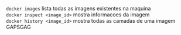 `docker images` lista todas as imagens existentes na maquina  
`docker inspect <image_id>` mostra informacoes da imagem  
`docker history <image_id>` mostra todas as camadas de uma imagem  GAPSGAG